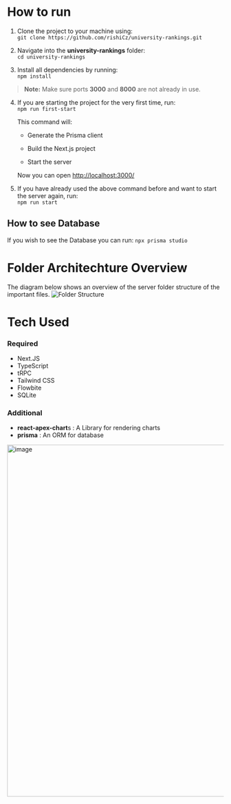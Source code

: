 # How to run

1.  Clone the project to your machine using:  
    `git clone https://github.com/rishiCz/university-rankings.git`
    
2.  Navigate into the **university-rankings** folder:  
    `cd university-rankings`
    
3.  Install all dependencies by running:  
    `npm install`
    

> **Note:** Make sure ports **3000** and **8000** are not already in use.

4.  If you are starting the project for the very first time, run:  
    `npm run first-start`  
    
    This command will:
    
    -   Generate the Prisma client
        
    -   Build the Next.js project
        
    -   Start the server
    
    Now you can open [http://localhost:3000/](http://localhost:3000/)
        
5.  If you have already used the above command before and want to start the server again, run:  
    `npm run start`


## How to see Database

If you wish to see the Database you can run:
`npx prisma studio`

# Folder Architechture Overview

The diagram below shows an overview of the server folder structure of the important files.
![Folder Structure ](https://github.com/user-attachments/assets/2df75d67-2c0d-46a9-98ec-e880fd6f31cc)


# Tech Used

 ### Required
 

 - Next.JS
 - TypeScript
 - tRPC
 - Tailwind CSS
 - Flowbite
 - SQLite

### Additional
- **react-apex-chart**s : A Library for rendering charts
- **prisma** : An ORM for database

<img width="818" alt="image" src="https://github.com/user-attachments/assets/7bfeab57-007a-4236-8c97-89d3819f6eee" />



	
